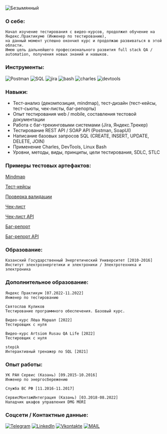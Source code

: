 ![Безымянный](https://user-images.githubusercontent.com/116311108/200608857-43493f6d-cac9-4075-93cd-d91749a3cc7e.png)

### О себе:
    Начал изучение тестирования с видео-курсов, продолжил обучение на Яндекс.Практикуме (Инженер по тестированию), 
    на данный момент успешно окончил курс и продолжаю развиваться в этой области.
    Имею цель дальнейшего профессионального развития full stack QA / automation, получения новых знаний и навыков.
### Инструменты:
![Postman](https://img.shields.io/badge/-Postman-090909?style=for-the-badge&logo=postman&logoColor=FFB841)
![SQL](https://img.shields.io/badge/-sql-090909?style=for-the-badge&logo=sql&logoColor=ffffff)
![jira](https://img.shields.io/badge/-jira-090909?style=for-the-badge&logo=jirasoftware&logoColor=42aaff) 
![bash](https://img.shields.io/badge/-bash-090909?style=for-the-badge&logo=gnubash&logoColor=808080)
![charles](https://img.shields.io/badge/-charles-090909?style=for-the-badge&logo=charles&logoColor=808080) 
![devtools](https://img.shields.io/badge/-devtools-090909?style=for-the-badge&logo=googlechrome&logoColor=ffffff)

### Навыки:
- Тест-анализ (декомпозиция, mindmap), тест-дизайн (тест-кейсы, тест-сьюты, чек-листы, баг-репорты)
- Опыт тестирования web / mobile, составления тестовой документации
- Работа с баг-трекинговыми системами (Jira, Яндекс.Трекер)
- Тестирование REST API / SOAP API (Postman, SoapUI)
- Написание базовых запросов SQL (CREATE, INSERT, UPDATE, DELETE, JOIN)
- Применение Charles, DevTools, Linux Bash
- Уровни, методы, виды, принципы, цели тестирования, SDLC, STLC

### Примеры тестовых артефактов:   
[Mindmap](https://drive.google.com/file/d/1bmAeOTqzCenFlYLz4TaDezcVjKXPWFD2/view?usp=sharing)

[Тест-кейсы](https://docs.google.com/spreadsheets/d/1-S6PYbcpNF_i1NYyz75UEAUMLUm0W6Uu_WlUCg6xwV8/edit?usp=sharing)

[Проверка валидации](https://docs.google.com/spreadsheets/d/16wXjCsUfuuVWcfPZgtSqG87P51ia7GIRPVGYAEtnJxs/edit?usp=sharing)

[Чек-лист](https://docs.google.com/spreadsheets/d/1sjhK73AWSHzwHUICAEJf4URp1YGydmQ44N0eQ6nl4cQ/edit?usp=sharing)

[Чек-лист API](https://docs.google.com/spreadsheets/d/1KFENqtNwmzMCZKkO1CbTCt4-bH1Mxk7YU_8llv9O1Us/edit?usp=sharing)

[Баг-репорт](https://drive.google.com/file/d/1XuXJSoW9gT0s9Se2_lFP9iYZzXOBZdvN/view?usp=share_link)

[Баг-репорт API](https://drive.google.com/file/d/1QNYr0m9ZS-gS4ILyXJIxhkQ90sfhLbAt/view?usp=share_link)

### Образование:

    Казанский Государственный Энергетический Университет [2010-2016]
    Институт электроэнергетики и электроники / Электротехника и электроника
    
### Дополнительное образование:
    Яндекс Практикум [07.2022-11.2022]
    Инженер по тестированию
    
    Святослав Куликов
    Тестирование программного обеспечения. Базовый курс.
    
    Видео-курс Лёша Маршал [2022]
    Тестировщик с нуля
    
    Видео-курс Artsiom Rusau QA Life [2022]
    Тестировщик с нуля
    
    stepik
    Интерактивный тренажер по SQL [2021]
    
### Опыт работы:   
    УК РАН Сервис (Казань) [09.2015-10.2016]
    Инженер по энергосбережению
    
    Служба ВС РФ [11.2016-11.2017]
    
    СервисМонтажИнтеграция (Казань) [03.2018-08.2022]
    Наладчик шкафов управления DMG MORI 
    

### Соцсети / Контактные данные:
[![Telegram](https://img.shields.io/badge/-Telegram-090909?style=for-the-badge&logo=telegram&logoColor=42aaff)](https://t.me/soulwaxx)
[![LinkedIn](https://img.shields.io/badge/-LinkedIn-090909?style=for-the-badge&logo=linkedin&logoColor=ffffff)](https://www.linkedin.com/in/denis-abrosimov-33b520254/)
[![Vkontakte](https://img.shields.io/badge/-Vk-090909?style=for-the-badge&logo=Vk&logoColor=3333ff)](https://vk.com/id104170512)
[![MAIL](https://img.shields.io/badge/-mail-090909?style=for-the-badge&logo=gmail&logoColor=ffffff)](https://mail.yandex.ru/compose?mailto=daxabrosimov@yandex.ru)
